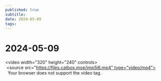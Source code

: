 ```yaml
---
published: true
subtitle: 
date: 2024-05-09
tags: 
---
```


# 2024-05-09 

<video width="320" height="240" controls>  
 <source src="https://files.catbox.moe/imp5i6.mp4" type="video/mp4">  
  Your browser does not support the video tag.  
</video>